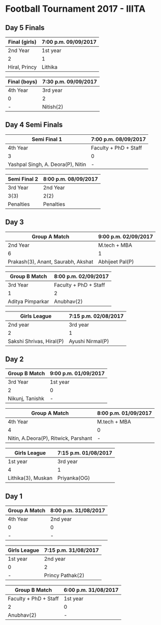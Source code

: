 # Football Tournament 2017 - IIITA

## Day 5 Finals
    
  |  Final (girls)    |    7:00 p.m. 09/09/2017  | 
  |-------------------|--------------------------|
  |  2nd Year         |    1st year              |
  |    2              |          1               |
  | Hiral, Princy     |      Lithika             |
  
  |  Final (boys)     |    7:30 p.m. 09/09/2017  | 
  |-------------------|--------------------------|
  |  4th Year         |    3rd year              |
  |    0              |               2          |
  |      -            |      Nitish(2)           |

## Day 4 Semi Finals
    
  |  Semi Final 1     |    7:00 p.m. 08/09/2017  | 
  |-------------------|--------------------------|
  |  4th Year         |    Faculty + PhD + Staff |
  |    3              |               0          |
  | Yashpal Singh, A. Deora(P), Nitin |      -   |
  
   
  |  Semi Final 2     |    8:00 p.m. 08/09/2017  | 
  |-------------------|--------------------------|
  |  3rd Year         |    2nd Year              |
  |   3(3)            |    2(2)                  |
  |  Penalties        |  Penalties               |
        
## Day 3

  |  Group A Match    |    9:00 p.m. 02/09/2017  | 
  |-------------------|--------------------------|
  |  2nd Year         |    M.tech + MBA          |
  |      6            |         1                |
  | Prakash(3), Anant, Saurabh, Akshat |    Abhijeet Pal(P)  |

  |  Group B Match    |    8:00 p.m. 02/09/2017  | 
  |-------------------|--------------------------|
  |  3rd Year         |    Faculty + PhD + Staff |
  |      1            |         2                |
  | Aditya Pimparkar |    Anubhav(2)  |
  
  |  Girls League    |    7:15 p.m. 02/08/2017  | 
  |-------------------|--------------------------|
  |  2nd year         |    3rd year          |
  |      2            |         1                |
  |  Sakshi Shrivas, Hiral(P) |  Ayushi Nirmal(P)  |
  
## Day 2

  |  Group B Match    |    9:00 p.m. 01/09/2017  | 
  |-------------------|--------------------------|
  |  3rd Year         |    1st year          |
  |      2            |         0                |
  | Nikunj, Tanishk |    -  |

  |  Group A Match    |    8:00 p.m. 01/09/2017  | 
  |-------------------|--------------------------|
  |  4th Year         |    M.tech + MBA          |
  |      4            |         0                |
  | Nitin, A.Deora(P), Ritwick, Parshant |    -  |
  
  |  Girls League    |    7:15 p.m. 01/08/2017  | 
  |-------------------|--------------------------|
  |  1st year         |    3rd year          |
  |      4            |         1                |
  |  Lithika(3), Muskan |  Priyanka(OG)  |

## Day 1
  
  |  Group A Match    |    8:00 p.m. 31/08/2017  | 
  |-------------------|--------------------------|
  |  4th Year         |    2nd year          |
  |      0            |         0                |
  | - |    -  |

  |  Girls League    |    7:15 p.m. 31/08/2017  | 
  |-------------------|--------------------------|
  |  1st year         |    2nd year          |
  |      0            |         2                |
  |  - |    Princy Pathak(2)  |

  |  Group B Match    |   6:00 p.m. 31/08/2017   | 
  |-------------------|--------------------------|
  |  Faculty + PhD + Staff  |    1st year        |
  |      2            |         0                |
  | Anubhav(2) |    -  |
